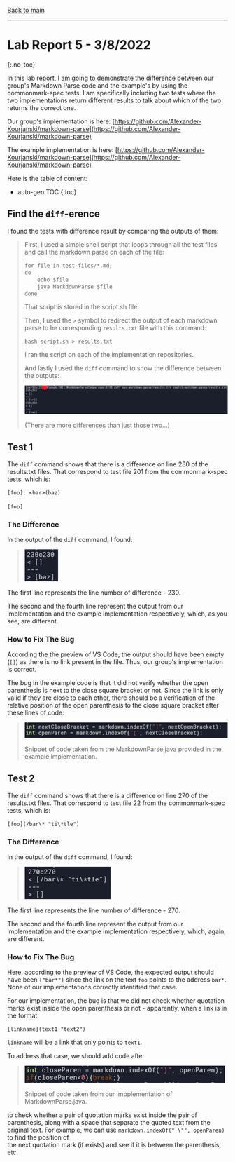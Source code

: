 [Back to main](https://dowhep.github.io/cse15l-lab-reports/)

---

# Lab Report 5 - 3/8/2022
{:.no_toc}

In this lab report, I am going to demonstrate the difference between 
our group's Markdown Parse code and the example's by using 
the commonmark-spec tests.
I am specifically including two tests where the two implementations
return different results to talk about which of the two returns the correct one.  

Our group's implementation is here: [https://github.com/Alexander-Kourjanski/markdown-parse](https://github.com/Alexander-Kourjanski/markdown-parse)

The example implementation is here: [https://github.com/Alexander-Kourjanski/markdown-parse](https://github.com/Alexander-Kourjanski/markdown-parse)

Here is the table of content:

* auto-gen TOC
{:toc}

## Find the `diff`-erence

I found the tests with difference result by comparing the outputs of them:
 
> First, I used a simple shell script that loops through all the test files and 
> call the markdown parse on each of the file:
>
> ```
> for file in test-files/*.md;
> do
>     echo $file
>     java MarkdownParse $file
> done
> ```
> That script is stored in the script.sh file.
>
> Then, I used the `>` symbol to redirect the output of each markdown parse to 
> he corresponding `results.txt` file with this command: 
>
> ``` 
> bash script.sh > results.txt
> ``` 
> I ran the script on each of the implementation repositories.
>
> And lastly I used the `diff` command to show the difference between the outputs:
>
>![Image](../images/lab5/diff-command.PNG)
>
> (There are more differences than just those two...)
## Test 1

The `diff` command shows that there is a difference on line 230 of 
the results.txt files. That correspond to test file 201
from the commonmark-spec tests, which is:
```
[foo]: <bar>(baz)

[foo]
```
### The Difference
In the output of the `diff` command, I found:

> ![Image](../images/lab5/test-1-diff.PNG)

The first line represents the line number of difference - 230.

The second and the fourth line represent the output from our implementation 
and the example implementation respectively, which, as you see, are different.

### How to Fix The Bug

According the the preview of VS Code, the output should have been empty (`[]`)
as there is no link present in the file. Thus, our group's implementation is correct.

The bug in the example code is that it did not verify whether the open parenthesis
is next to the close square bracket or not. Since the link is only valid 
if they are close to each other, there should be a verification of 
the relative position of the open parenthesis to the close square bracket after
these lines of code:

>![Image](../images/lab5/test-1-fix-example.PNG)
>
> Snippet of code taken from the MarkdownParse.java provided 
> in the example implementation.

## Test 2

The `diff` command shows that there is a difference on line 270 of 
the results.txt files. That correspond to test file 22
from the commonmark-spec tests, which is:
```
[foo](/bar\* "ti\*tle")
```
### The Difference
In the output of the `diff` command, I found:

> ![Image](../images/lab5/test-2-diff.PNG)

The first line represents the line number of difference - 270.

The second and the fourth line represent the output from our implementation 
and the example implementation respectively, which, again, are different.

### How to Fix The Bug

Here, according to the preview of VS Code, the expected output 
should have been `["bar*"]` since the link on the text `foo` points to
the address `bar*`. None of our implementations correctly identified that case.

For our implementation, the bug is that we did not check whether quotation marks
exist inside the open parenthesis or not - apparently, when a link is 
in the format: 
```
[linkname](text1 "text2")
```
`linkname` will be a link that only points to `text1`.

To address that case, we should add code after

>![Image](../images/lab5/test-2-fix-our.PNG)
>
> Snippet of code taken from our impplementation of MarkdownParse.java.

to check whether a pair of quotation marks exist inside the pair of parenthesis,
along with a space that separate the quoted text from the original text.
For example, we can use `markdown.indexOf(" \"", openParen)` to find the position of  
the next quotation mark (if exists) and see if it is between the parenthesis, etc.  